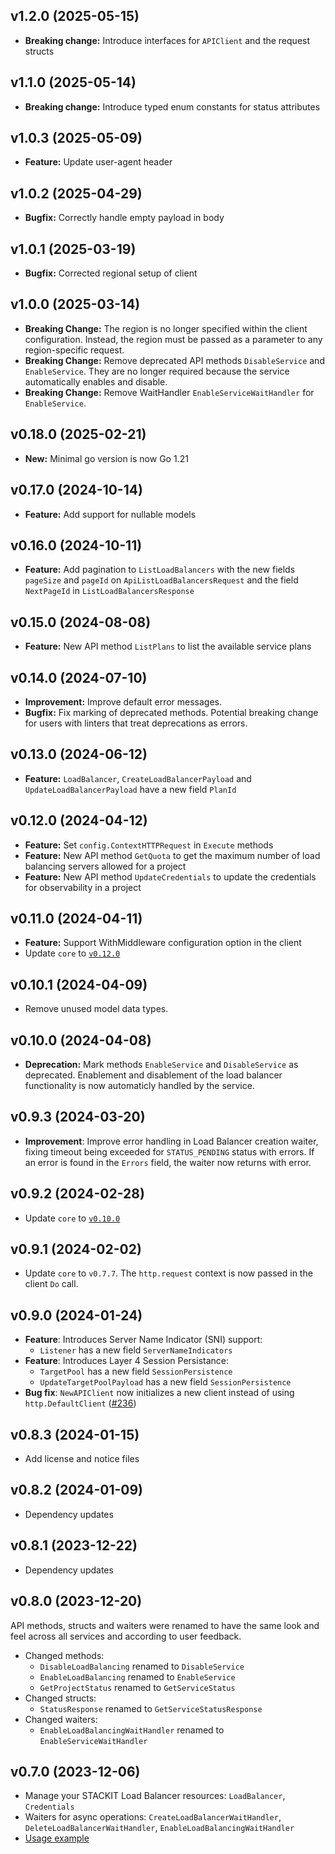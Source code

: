 ## v1.2.0 (2025-05-15)
- **Breaking change:** Introduce interfaces for `APIClient` and the request structs

## v1.1.0 (2025-05-14)
- **Breaking change:** Introduce typed enum constants for status attributes

## v1.0.3 (2025-05-09)
- **Feature:** Update user-agent header

## v1.0.2 (2025-04-29)
- **Bugfix:** Correctly handle empty payload in body

## v1.0.1 (2025-03-19)
- **Bugfix:** Corrected regional setup of client

## v1.0.0 (2025-03-14)
- **Breaking Change:** The region is no longer specified within the client configuration. Instead, the region must be passed as a parameter to any region-specific request.
- **Breaking Change:** Remove deprecated API methods `DisableService` and `EnableService`. They are no longer required because the service automatically enables and disable.
- **Breaking Change:** Remove WaitHandler `EnableServiceWaitHandler` for `EnableService`.

## v0.18.0 (2025-02-21)
- **New:** Minimal go version is now Go 1.21

## v0.17.0 (2024-10-14)

- **Feature:** Add support for nullable models

## v0.16.0 (2024-10-11)

- **Feature:** Add pagination to `ListLoadBalancers` with the new fields `pageSize` and `pageId` on `ApiListLoadBalancersRequest` and the field `NextPageId` in `ListLoadBalancersResponse`

## v0.15.0 (2024-08-08)

- **Feature:** New API method `ListPlans` to list the available service plans

## v0.14.0 (2024-07-10)

- **Improvement:** Improve default error messages.
- **Bugfix:** Fix marking of deprecated methods. Potential breaking change for users with linters that treat deprecations as errors.

## v0.13.0 (2024-06-12)

- **Feature:** `LoadBalancer`, `CreateLoadBalancerPayload` and `UpdateLoadBalancerPayload` have a new field `PlanId`

## v0.12.0 (2024-04-12)

- **Feature:** Set `config.ContextHTTPRequest` in `Execute` methods
- **Feature:** New API method `GetQuota` to get the maximum number of load balancing servers allowed for a project
- **Feature:** New API method `UpdateCredentials` to update the credentials for observability in a project

## v0.11.0 (2024-04-11)

- **Feature:** Support WithMiddleware configuration option in the client
- Update `core` to [`v0.12.0`](../../core/CHANGELOG.md#v0120-2024-04-11)

## v0.10.1 (2024-04-09)

- Remove unused model data types.

## v0.10.0 (2024-04-08)

- **Deprecation:** Mark methods `EnableService` and `DisableService` as deprecated. Enablement and disablement of the load balancer functionality is now automaticly handled by the service.

## v0.9.3 (2024-03-20)

- **Improvement**: Improve error handling in Load Balancer creation waiter, fixing timeout being exceeded for `STATUS_PENDING` status with errors. If an error is found in the `Errors` field, the waiter now returns with error.

## v0.9.2 (2024-02-28)

- Update `core` to [`v0.10.0`](../../core/CHANGELOG.md#v0100-2024-02-27)

## v0.9.1 (2024-02-02)

- Update `core` to `v0.7.7`. The `http.request` context is now passed in the client `Do` call.

## v0.9.0 (2024-01-24)

- **Feature**: Introduces Server Name Indicator (SNI) support:
  - `Listener` has a new field `ServerNameIndicators`
- **Feature**: Introduces Layer 4 Session Persistance:
  - `TargetPool` has a new field `SessionPersistence`
  - `UpdateTargetPoolPayload` has a new field `SessionPersistence`
- **Bug fix**: `NewAPIClient` now initializes a new client instead of using `http.DefaultClient` ([#236](https://github.com/stackitcloud/stackit-sdk-go/issues/236))

## v0.8.3 (2024-01-15)

- Add license and notice files

## v0.8.2 (2024-01-09)

- Dependency updates

## v0.8.1 (2023-12-22)

- Dependency updates

## v0.8.0 (2023-12-20)

API methods, structs and waiters were renamed to have the same look and feel across all services and according to user feedback.

- Changed methods:
  - `DisableLoadBalancing` renamed to `DisableService`
  - `EnableLoadBalancing` renamed to `EnableService`
  - `GetProjectStatus` renamed to `GetServiceStatus`
- Changed structs:
  - `StatusResponse` renamed to `GetServiceStatusResponse`
- Changed waiters:
  - `EnableLoadBalancingWaitHandler` renamed to `EnableServiceWaitHandler`

## v0.7.0 (2023-12-06)

- Manage your STACKIT Load Balancer resources: `LoadBalancer`, `Credentials`
- Waiters for async operations: `CreateLoadBalancerWaitHandler`, `DeleteLoadBalancerWaitHandler`, `EnableLoadBalancingWaitHandler`
- [Usage example](https://github.com/stackitcloud/stackit-sdk-go/tree/main/examples/loadbalancer)
